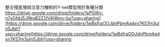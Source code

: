 整合殘差塊與注意力機制的Y-net模型用於魚種分類
https://drive.google.com/drive/folders/1sPGWv-n7xGfdJ5JRkqB2Z2IV4jWmv-bu?usp=sharing](https://drive.google.com/drive/folders/1wBsfraOOJdnPbmAxdxn7K57m3uInSJbh?usp=sharing)https://drive.google.com/drive/folders/1wBsfraOOJdnPbmAxdxn7K57m3uInSJbh?usp=sharing
